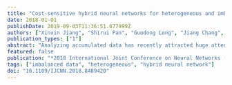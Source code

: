 ```yaml
---
title: "Cost-sensitive hybrid neural networks for heterogeneous and imbalanced data"
date: 2018-01-01
publishDate: 2019-09-03T11:36:51.677999Z
authors: ["Xinxin Jiang", "Shirui Pan", "Guodong Long", "Jiang Chang", "Jing Jiang", "Chengqi Zhang"]
publication_types: ["1"]
abstract: "Analyzing accumulated data has recently attracted huge attention for its ability to generate values by identifying useful information and providing an edge in global business competition. However, heterogeneous data and imbalanced class distribution present two major challenges to machine learning with real-world business data. Traditional machine learning algorithms can typically only be applied to standard data sets, which are normally homogeneous and balanced. These algorithms narrow complex data into a homogeneous, a balanced data space an inefficient process that requires a significant amount of pre-processing. In this paper, we focus on an efficient solution to the challenges with heterogeneous and imbalanced data sets that does not require pre-processing. Our approach comprises a novel, unified, end-to-end cost-sensitive hybrid neural network that learns real-world heterogeneous data via a parallel network architecture. A specifically-designed cost-sensitive matrix then automatically generates a robust model for learning minority classifications. And the parameters of both the cost-sensitive matrix and the hybrid neural network are alternately but jointly optimized during training. The results of comparative experiments on six real-world data sets reflecting actual business cases, including insurance fraud detection and mobile customer demographics, indicate that the proposed approach demonstrates superior performance over baseline procedures."
featured: false
publication: "*2018 International Joint Conference on Neural Networks (IJCNN) - 2012 Proceedings*"
tags: ["imbalanced data", "heterogeneous", "hybrid neural network"]
doi: "10.1109/IJCNN.2018.8489420"
---
```


